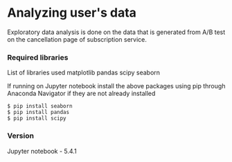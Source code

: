# Analyzing user's data
Exploratory data analysis is done on the data that is generated from A/B test on the cancellation page of subscription service.
### Required libraries
List of libraries used
matplotlib
pandas
scipy
seaborn

If running on Jupyter notebook install the above packages using pip through Anaconda Navigator if they are not already installed
```
$ pip install seaborn
$ pip install pandas
$ pip install scipy
```

### Version
Jupyter notebook - 5.4.1




